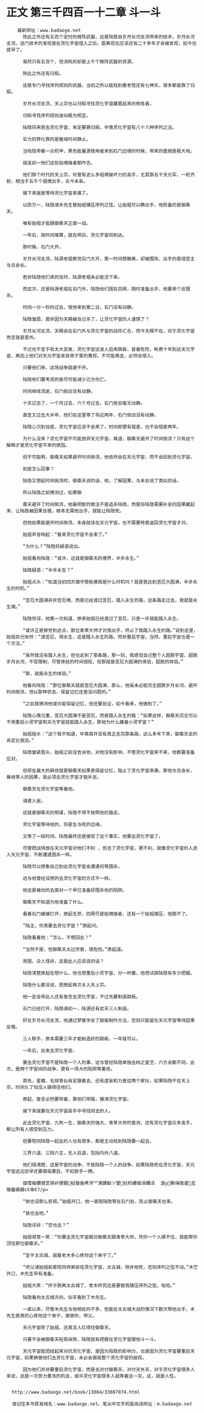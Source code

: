 # 正文 第三千四百一十二章 斗一斗
        最新网址：www.badaoge.net
          除此之外还有五百个定时的微阵武器，这是陆隐自岁月长河支流带来的技术，岁月长河支流，这门技术的发现是在灵化宇宙侵入之后，距离现在应该还有二十多年才会被发现，如今也提早了。
      
          虽然只有五百个，但消耗的却是上千个微阵武器的资源。
      
          除此之外还有归矩。
      
          这是专门寻找序列规则的武器，当初之所以能找到墨老怪还有七神天，很多都是靠了归矩。
      
          岁月长河支流，天上宗也以归矩寻找灵化宇宙藏匿起来的修炼者。
      
          归矩寻找序列规则波动极为明显。
      
          陆隐将来若去灵化宇宙，肯定要靠归矩，毕竟灵化宇宙有八十八种序列之法。
      
          实力的转化靠的是蜃域时间静止。
      
          当陆隐带着一众机甲，黑色能量源使用者来到石门边境的时候，带来的震撼是极大地。
      
          就连初一他们这些始境强者都咋舌。
      
          他们那个时代的天上宗，何曾有这么多祖境破坏力的高手，尤其那五千天元军，一轮齐射，相当于五千个祖境出手，古今未有。
      
          接下来就是等待灵化宇宙来袭了。
      
          以防万一，陆隐请木先生替始祖镇压序列之弦，让始祖可以腾出手，他防备的是御桑天。
      
          唯有始祖才能跟御桑天正面一战。
      
          一年后，按时间推算，就在明日，灵化宇宙将到达。
      
          那时候，石门大开。
      
          岁月长河支流，陆源老祖察觉石门大开，第一时间想撤离，却被围攻，出手的是瑶宫主与总会长。
      
          若非陆隐他们来的及时，陆源老祖未必能活下来。
      
          而这次，还是陆源老祖在石门外，陆隐他们围在四周，随时准备出手，他要来个反围杀。
      
          时间一分一秒的过去，很快来到第二日，石门没有动静。
      
          陆隐皱眉，莫非因为天赐被自己杀了，让灵化宇宙的人谨慎了？
      
          岁月长河支流，天赐会在石门外与灵化宇宙的战舟汇合，而今天赐不在，对于灵化宇宙而言就是意外。
      
          不过也不至于有太大变故，灵化宇宙这波人启用跳板，冒着危险，耗费十年到达天元宇宙，再加上他们对天元宇宙发自骨子里的蔑视，不可能离去，必然会侵入。
      
          只要他们来，这场战争就避不开。
      
          陆隐他们要考虑的是尽可能减少己方伤亡。
      
          时间继续流逝，石门依旧没有动静。
      
          十天过去了，一个月过去，六个月过去，石门依旧毫无动静。
      
          直至又过去大半年，他们在这里等了将近两年，石门依旧没有动静。
      
          陆隐心沉到谷底，灵化宇宙应该不会来了，时间即便有错差，也不会错差两年。
      
          为什么没来？灵化宇宙不可能放弃天元宇宙，难道，御桑天避开了时间倒流？只有这个解释才是灵化宇宙不来的原因。
      
          但不可能啊，御桑天如果避开时间倒流，他依然会在天元宇宙，而不会回到灵化宇宙。
      
          到底怎么回事？
      
          陆隐又想起时间倒流时，御桑天说的话，他，了解因果，与未女说了类似的话。
      
          所以陆隐之前猜测过，如果御
      
          桑天避开了时间倒流，他最明智的做法不是追杀陆隐，而是将陆隐需要补足的因果藏起来，让陆隐被因果反噬，根本无需他出手，就能让陆隐死。
      
          但他如果能避开时间倒流，本身就该在天元宇宙，也不需要特意返回灵化宇宙才对。
      
          始祖声音响起：“看来灵化宇宙不会来了。”
      
          “为什么？”陆隐将疑惑说出。
      
          始祖看向陆隐：“或许，这就是御桑天的境界，半步永生。”
      
          陆隐疑惑：“半步永生？”
      
          始祖点头：“知道当初四方镇守使偷袭我是什么时机吗？就是我达到苦厄大圆满，半步永生的时机。”
      
          “苦厄大圆满并非苦厄境，而是已经渡过苦厄，踏入永生的路，这条路走过去，我就是永生境。”
      
          陆隐惊讶，他第一次知道，原来始祖已经渡过了苦厄，只差一步就能踏入永生。
      
          “或许正是察觉到这点，那位青草大师才对我出手，终止了我踏入永生的路。”说到这里，始祖目光怅然：“渡苦厄，得永生，这是踏入永生的路，而非重启宇宙，当然，重启宇宙也是一个方法。”
      
          “虽然我没有踏入永生，但也走到了那条路，那一刻，我感觉自己整个人超脱宇宙，超脱岁月长河，不受限制，尽管体验的时间很短，但那就是苦厄大圆满的体验，超脱的体验。”
      
          “那，就是永生的体验。”
      
          他看向陆隐：“那位御桑天就是苦厄大圆满，那么，他虽未必能完全超脱岁月长河，避开时间倒流，但以那种状态，保留记忆还是没问题的。”
      
          “之前我猜测他或许能保留记忆，但还要验证，如今看来，他做到了。”
      
          陆隐心情沉重，苦厄大圆满不是苦厄，而是踏入永生的路：“如果这样，御桑天完全可以不用重启小灵宇宙和天元宇宙就能踏入永生，那他为什么藏着小灵宇宙？”
      
          始祖摇头：“这个我不知道，毕竟我并没有真正走完那条路，这么多年下来，御桑天走的肯定比我远。”
      
          陆隐皱紧眉头，始祖之前没告诉他，对他没有影响，不管灵化宇宙来不来，他都要准备应对。
      
          但现在最大的麻烦就是御桑天如果真保留记忆，阻止了灵化宇宙来袭，那他与总会长，暴岐等人的因果，就必须去灵化宇宙才能补足。
      
          御桑天在灵化宇宙等着他。
      
          请君入瓮。
      
          这就是御桑天的明谋，陆隐不得不按照他的路走。
      
          灵化宇宙等待他的，将是生与死的边缘。
      
          又等了一段时间，陆隐最终还是接受了这个事实，他要去灵化宇宙了。
      
          尽管把战场放在天元宇宙对他们不利 ，但去了灵化宇宙，更不利，就像灵化宇宙的人进入天元宇宙，不断遭遇围杀一样。
      
          陆隐可以想象自己到达灵化宇宙会遭遇何等围杀。
      
          这与他曾经设想的去灵化宇宙的方式不一样。
      
          他这是被动的去面对一个早已准备好围杀他的陷阱。
      
          御桑天不知道为他准备了什么。
      
          看着石门缓缓打开，原起无奈，四周尽是始境强者，还有一个始祖镇压，他跑不了。
      
          “陆主，你真要去灵化宇宙？”原起问。
      
          陆隐看着他：“怎么，不想回去？”
      
          “当然不是，但御桑天太过厉害，很危险。”原起道。
      
          周围，众人怪异，这是此人应该说的话？
      
          陆隐清楚原起在想什么，他也想重启小灵宇宙，分一杯羹，他想试探陆隐有多少把握。
      
          陆隐什么都没说，把原起再次关入天上宗。
      
          他一定会带此人还有詹言去灵化宇宙，不过先要制造跳板。
      
          石门已经打开，陆隐请初一，陆源还有武天三人制造。
      
          好在岁月长河支流，他通过梦桑学会了跳板制作方法，否则只能留在天元宇宙等待因果反噬。
      
          三人联手，原本需要三年才能制造好的跳板，一年就可以。
      
          一年后，出发去灵化宇宙。
      
          要去灵化宇宙不是陆隐一个人的事，这与曾经陆隐单独去树之星空，六方会都不同，此次，是两个宇宙间的战争，更有一场大的陷阱等着他。
      
          首先，星蟾，毛球青仙肯定跟着去，还有虚妄和力兽这两个家伙，如果陆隐不在天上宗，时间久了怕没人镇得住他们。
      
          原起，詹言必然要带着，靠他们带路，摸清灵化宇宙。
      
          接下来就要在天元宇宙高手中寻找同去的人。
      
          此去灵化宇宙，九死一生，御桑天的强大，青草大师的莫测，还有灵化宇宙众多高手，都让所有人感受到压力。
      
          但要陪同陆隐一起去的人也有很多，都是主动找到陆隐要一起去。
      
          三界六道，三阳六主，无人后退，包括内外八道。
      
          他们很清楚，这是宇宙的战争，不是陆隐一个人的战争，如果陆隐死在灵化宇宙，天元宇宙这边迟早还要面临重启，不如放手一搏。
      
          銆愭帹鑽愪笅锛屽挭鍜槄璇昏拷涔︾湡鐨勫ソ鐢紝杩欓噷涓嬭浇  澶у鍘诲揩鍙互璇曡瘯鍚с€傘€?/p>
      
          “倒也没那么悲观。”始祖开口，他一直陪陆隐等在石门处，防止御桑天也来。
      
          “我也去吧。”
      
          陆隐诧异：“您也去？”
      
          始祖得意一笑：“你要去灵化宇宙面对御桑天跟青草大师，凭你一个人撑不住，我能帮你顶住那位御桑天。”
      
          “至于太古城，就看老木多心疼你这个弟子了。”
      
          “师父请始祖前辈陪同师弟前往灵化宇宙，太古城，除非他死，否则序列之弦不动。”木竺开口，木先生早有准备。
      
          始祖大笑：“终于脱离太古城了，老木终究还是要替我镇压序列之弦，哈哈。”
      
          陆隐看向太古城方向，似乎看到了木先生。
      
          一直以来，尽管木先生与他相处的不多，但能在太古城大战的情况下数次帮他出手，木先生是真的心疼他这个弟子，谢谢你，师父。
      
          天元宇宙除了始祖，还真没人扛得住御桑天。
      
          只要不会被御桑天轻易抹除，陆隐就有把握在灵化宇宙跟他斗一斗。
      
          天元宇宙能团结起来对抗灵化宇宙，是因为陆隐的影响力，也是因为灵化宇宙要重启天元宇宙，如果换做他们去灵化宇宙，未必会面临整个灵化宇宙的敌视。
      
          因为他们并非要重启灵化宇宙，而是去对付御桑天，对付天外天，对于灵化宇宙很多人来说，这是一次势力重洗的机会，或许灵化宇宙很多人就等着这一天，这，就是人性。
      
      
      http://www.badaoge.net/book/13084/33087074.html
      
      请记住本书首发域名：www.badaoge.net。笔尖中文手机版阅读网址：m.badaoge.net